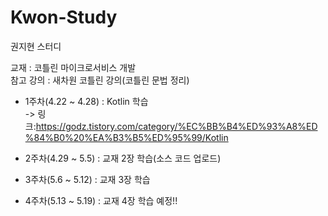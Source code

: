 # Kwon-Study
권지현 스터디

교재 : 코틀린 마이크로서비스 개발  
참고 강의 : 새차원 코틀린 강의(코틀린 문법 정리)


- 1주차(4.22 ~ 4.28) : Kotlin 학습  
-> 링크:https://godz.tistory.com/category/%EC%BB%B4%ED%93%A8%ED%84%B0%20%EA%B3%B5%ED%95%99/Kotlin

- 2주차(4.29 ~ 5.5) : 교재 2장 학습(소스 코드 업로드)

- 3주차(5.6 ~ 5.12) : 교재 3장 학습

- 4주차(5.13 ~ 5.19) : 교재 4장 학습 예정!!
